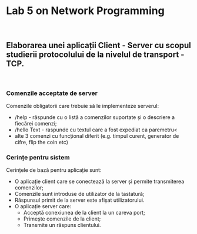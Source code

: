 # Lab 5 on Network Programming 
<br/>

## Elaborarea unei aplicații Client - Server cu scopul studierii protocolului de la nivelul de transport - TCP.
<br/>

### Comenzile acceptate de server
Comenzile obligatorii care trebuie să le implementeze serverul:

* /help - răspunde cu o listă a comenzilor suportate și o descriere a fiecărei comenzi;
* /hello Text - raspunde cu textul care a fost expediat ca paremetru<
* alte 3 comenzi cu funcțional diferit (e.g. timpul curent, generator de cifre, flip the coin etc)

### Cerințe pentru sistem
Cerințele de bază pentru aplicație sunt:

* O aplicație client care se conectează la server și permite transmiterea comenzilor;
* Comenzile sunt introduse de utilizator de la tastatură;
* Răspunsul primit de la server este afișat utilizatorului.
* O aplicație server care:
  * Acceptă conexiunea de la client la un careva port;
  * Primește comenzile de la client;
  * Transmite un răspuns clientului.

